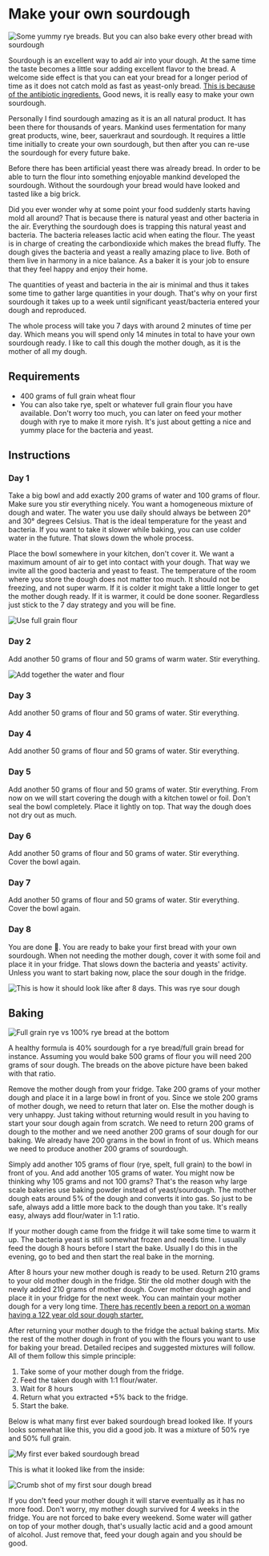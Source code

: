 # Make your own sourdough

![Some yummy rye breads. But you can also bake every other bread with sourdough](https://i.imgur.com/0mPruzB.jpg)

Sourdough is an excellent way to add air into your dough. At the same time the taste becomes a little sour adding excellent flavor to the bread. A welcome side effect is that you can eat your bread for a longer period of time as it does not catch mold as fast as yeast-only bread. [This is because of the antibiotic ingredients.](http://news.bbc.co.uk/2/hi/science/nature/881477.stm) Good news, it is really easy to make your own sourdough.

Personally I find sourdough amazing as it is an all natural product. It has been there for thousands of years. Mankind uses fermentation for many great products, wine, beer, sauerkraut and sourdough. It requires a little time initially to create your own sourdough, but then after you can re-use the sourdough for every future bake.

Before there has been artificial yeast there was already bread. In order to be able to turn the flour into something enjoyable mankind developed the sourdough. Without the sourdough your bread would have looked and tasted like a big brick.

Did you ever wonder why at some point your food suddenly starts having mold all around? That is because there is natural yeast and other bacteria in the air. Everything the sourdough does is trapping this natural yeast and bacteria. The bacteria releases lactic acid when eating the flour. The yeast is in charge of creating the carbondioxide which makes the bread fluffy. The dough gives the bacteria and yeast a really amazing place to live. Both of them live in harmony in a nice balance. As a baker it is your job to ensure that they feel happy and enjoy their home.

The quantities of yeast and bacteria in the air is minimal and thus it takes some time to gather large quantities in your dough. That's why on your first sourdough it takes up to a week until significant yeast/bacteria entered your dough and reproduced.

The whole process will take you 7 days with around 2 minutes of time per day. Which means you will spend only 14 minutes in total to have your own sourdough ready. I like to call this dough the mother dough, as it is the mother of all my dough.

## Requirements

* 400 grams of full grain wheat flour
* You can also take rye, spelt or whatever full grain flour you have available. Don't worry too much, you can later on feed your mother dough with rye to make it more ryish. It's just about getting a nice and yummy place for the bacteria and yeast.

## Instructions

### Day 1

Take a big bowl and add exactly 200 grams of water and 100 grams of flour. Make sure you stir everything nicely. You want a homogeneous mixture of dough and water. The water you use daily should always be between 20° and 30° degrees Celsius. That is the ideal temperature for the yeast and bacteria. If you want to take it slower while baking, you can use colder water in the future. That slows down the whole process.

Place the bowl somewhere in your kitchen, don't cover it. We want a maximum amount of air to get into contact with your dough. That way we invite all the good bacteria and yeast to feast. The temperature of the room where you store the dough does not matter too much. It should not be freezing, and not super warm. If it is colder it might take a little longer to get the mother dough ready. If it is warmer, it could be done sooner. Regardless just stick to the 7 day strategy and you will be fine.

![Use full grain flour](https://i.imgur.com/dowyWcL.jpg)

### Day 2

Add another 50 grams of flour and 50 grams of warm water. Stir everything.

![Add together the water and flour](https://i.imgur.com/jurnPLa.jpg)

### Day 3

Add another 50 grams of flour and 50 grams of water. Stir everything.

### Day 4

Add another 50 grams of flour and 50 grams of water. Stir everything.

### Day 5

Add another 50 grams of flour and 50 grams of water. Stir everything. From now on we will start covering the dough with a kitchen towel or foil. Don't seal the bowl completely. Place it lightly on top. That way the dough does not dry out as much.

### Day 6

Add another 50 grams of flour and 50 grams of water. Stir everything. Cover the bowl again.

### Day 7

Add another 50 grams of flour and 50 grams of water. Stir everything. Cover the bowl again.
### Day 8

You are done 🎉. You are ready to bake your first bread with your own sourdough. When not needing the mother dough, cover it with some foil and place it in your fridge. That slows down the bacteria and yeasts' activity. Unless you want to start baking now, place the sour dough in the fridge.

![This is how it should look like after 8 days. This was rye sour dough](https://i.imgur.com/ITBRjao.jpg)

## Baking

![Full grain rye vs 100% rye bread at the bottom](https://i.imgur.com/e76eVKw.jpg)

A healthy formula is 40% sourdough for a rye bread/full grain bread for instance. Assuming you would bake 500 grams of flour you will need 200 grams of sour dough. The breads on the above picture have been baked with that ratio.

Remove the mother dough from your fridge. Take 200 grams of your mother dough and place it in a large bowl in front of you. Since we stole 200 grams of mother dough, we need to return that later on. Else the mother dough is very unhappy. Just taking without returning would result in you having to start your sour dough again from scratch. We need to return 200 grams of dough to the mother and we need another 200 grams of sour dough for our baking. We already have 200 grams in the bowl in front of us. Which means we need to produce another 200 grams of sourdough.

Simply add another 105 grams of flour (rye, spelt, full grain) to the bowl in front of you. And add another 105 grams of water. You might now be thinking why 105 grams and not 100 grams? That's the reason why large scale bakeries use baking powder instead of yeast/sourdough. The mother dough eats around 5% of the dough and converts it into gas. So just to be safe, always add a little more back to the dough than you take. It's really easy, always add flour/water in 1:1 ratio.

If your mother dough came from the fridge it will take some time to warm it up. The bacteria yeast is still somewhat frozen and needs time. I usually feed the dough 8 hours before I start the bake. Usually I do this in the evening, go to bed and then start the real bake in the morning.

After 8 hours your new mother dough is ready to be used. Return 210 grams to your old mother dough in the fridge. Stir the old mother dough with the newly added 210 grams of mother dough. Cover mother dough again and place it in your fridge for the next week. You can maintain your mother dough for a very long time. [There has recently been a report on a woman having a 122 year old sour dough starter.](http://trib.com/news/state-and-regional/newcastle-woman-maintains--year-old-sourdough-starter/article_000fcb17-5a5a-5590-84c2-3b55bb1d80fa.html)

After returning your mother dough to the fridge the actual baking starts. Mix the rest of the mother dough in front of you with the flours you want to use for baking your bread. Detailed recipes and suggested mixtures will follow. All of them follow this simple principle:


1. Take some of your mother dough from the fridge.
2. Feed the taken dough with 1:1 flour/water.
3. Wait for 8 hours
4. Return what you extracted +5% back to the fridge.
5. Start the bake.

Below is what many first ever baked sourdough bread looked like. If yours looks somewhat like this, you did a good job. It was a mixture of 50% rye and 50% full grain.

![My first ever baked sourdough bread](https://i.imgur.com/FSvDR1K.jpg)

This is what it looked like from the inside:

![Crumb shot of my first sour dough bread](https://i.imgur.com/1Nglnou.jpg)

If you don't feed your mother dough it will starve eventually as it has no more food. Don't worry, my mother dough survived for 4 weeks in the fridge. You are not forced to bake every weekend. Some water will gather on top of your mother dough, that's usually lactic acid and a good amount of alcohol. Just remove that, feed your dough again and you should be good.

